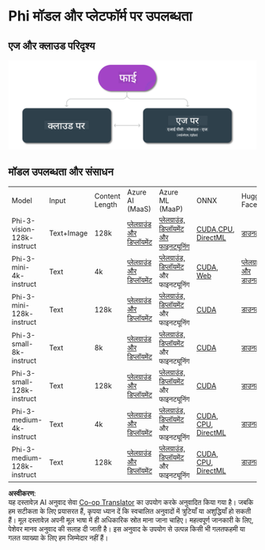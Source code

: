 <!--
CO_OP_TRANSLATOR_METADATA:
{
  "original_hash": "777aa0ff38fceecc29a00834f2f7a2f0",
  "translation_date": "2025-07-16T17:58:36+00:00",
  "source_file": "md/01.Introduction/01/01.Edgeandcloud.md",
  "language_code": "hi"
}
-->
# Phi मॉडल और प्लेटफॉर्म पर उपलब्धता

## एज और क्लाउड परिदृश्य

![EdgeCloud](../../../../../translated_images/01.phiedgecloud.8bf97c622feae80b00fd3ae03fb6cdacfc4f26d0e1a1dcfa4e278abbb8ac22e2.hi.png)

## मॉडल उपलब्धता और संसाधन

| | | | | | | | | |
|-|-|-|-|-|-|-|-|-|
|Model|Input|Content Length|Azure AI (MaaS)|Azure ML (MaaP)|ONNX|Hugging Face|Ollama|Nvidia NIM|
|Phi-3-vision-128k-instruct|Text+Image|128k|[प्लेलग्राउंड और डिप्लॉयमेंट](https://ai.azure.com/explore/models/Phi-3-vision-128k-instruct/version/2/registry/azureml)|[प्लेलग्राउंड, डिप्लॉयमेंट और फाइनट्यूनिंग](https://ml.azure.com/registries/azureml/models/Phi-3-vision-128k-instruct/version/2)|[CUDA](https://huggingface.co/microsoft/Phi-3-vision-128k-instruct-onnx-cuda/tree/main),[CPU](https://huggingface.co/microsoft/Phi-3-vision-128k-instruct-onnx-cpu/tree/main), [DirectML](https://huggingface.co/microsoft/Phi-3-vision-128k-instruct-onnx-directml/tree/main)|[डाउनलोड](https://huggingface.co/microsoft/Phi-3-vision-128k-instruct)|-NA-|[NIM APIs](https://build.nvidia.com/microsoft/phi-3-vision-128k-instruct)|
|Phi-3-mini-4k-instruct|Text|4k|[प्लेलग्राउंड और डिप्लॉयमेंट](https://aka.ms/phi3-mini-4k-azure-ml)|[प्लेलग्राउंड, डिप्लॉयमेंट](https://aka.ms/phi3-mini-4k-azure-ml) और फाइनट्यूनिंग|[CUDA](https://huggingface.co/microsoft/Phi-3-mini-4k-instruct-onnx), [Web](https://huggingface.co/microsoft/Phi-3-mini-4k-instruct-onnx)|[प्लेलग्राउंड और डाउनलोड](https://huggingface.co/chat/models/microsoft/Phi-3-mini-4k-instruct)|[GGUF](https://huggingface.co/microsoft/Phi-3-mini-4k-instruct-gguf)|[NIM APIs](https://build.nvidia.com/microsoft/phi-3-mini-4k)|
|Phi-3-mini-128k-instruct|Text|128k|[प्लेलग्राउंड और डिप्लॉयमेंट](https://ai.azure.com/explore/models/Phi-3-mini-128k-instruct/version/9/registry/azureml)|[प्लेलग्राउंड, डिप्लॉयमेंट](https://ai.azure.com/explore/models/Phi-3-mini-128k-instruct/version/9/registry/azureml) और फाइनट्यूनिंग|[CUDA](https://huggingface.co/microsoft/Phi-3-mini-128k-instruct-onnx)|[डाउनलोड](https://huggingface.co/microsoft/Phi-3-mini-128k-instruct-onnx)|-NA-|[NIM APIs](https://build.nvidia.com/microsoft/phi-3-mini)|
|Phi-3-small-8k-instruct|Text|8k|[प्लेलग्राउंड और डिप्लॉयमेंट](https://ml.azure.com/registries/azureml/models/Phi-3-small-8k-instruct/version/2)|[प्लेलग्राउंड, डिप्लॉयमेंट](https://ai.azure.com/explore/models/Phi-3-small-8k-instruct/version/2/registry/azureml) और फाइनट्यूनिंग|[CUDA](https://huggingface.co/microsoft/Phi-3-small-8k-instruct-onnx-cuda)|[डाउनलोड](https://huggingface.co/microsoft/Phi-3-small-8k-instruct-onnx-cuda)|-NA-|[NIM APIs](https://build.nvidia.com/microsoft/phi-3-small-8k-instruct?docker=false)|
|Phi-3-small-128k-instruct|Text|128k|[प्लेलग्राउंड और डिप्लॉयमेंट](https://ai.azure.com/explore/models/Phi-3-small-128k-instruct/version/2/registry/azureml)|[प्लेलग्राउंड, डिप्लॉयमेंट](https://ml.azure.com/registries/azureml/models/Phi-3-small-128k-instruct/version/2) और फाइनट्यूनिंग|[CUDA](https://huggingface.co/microsoft/Phi-3-medium-128k-instruct-onnx-cuda)|[डाउनलोड](https://huggingface.co/microsoft/Phi-3-small-128k-instruct)|-NA-|[NIM APIs](https://build.nvidia.com/microsoft/phi-3-small-128k-instruct?docker=false)|
|Phi-3-medium-4k-instruct|Text|4k|[प्लेलग्राउंड और डिप्लॉयमेंट](https://huggingface.co/microsoft/Phi-3-medium-4k-instruct)|[प्लेलग्राउंड, डिप्लॉयमेंट](https://ml.azure.com/registries/azureml/models/Phi-3-medium-4k-instruct/version/2) और फाइनट्यूनिंग|[CUDA](https://huggingface.co/microsoft/Phi-3-medium-4k-instruct-onnx-cuda/tree/main), [CPU](https://huggingface.co/microsoft/Phi-3-medium-4k-instruct-onnx-cpu/tree/main), [DirectML](https://huggingface.co/microsoft/Phi-3-medium-4k-instruct-onnx-directml/tree/main)|[डाउनलोड](https://huggingface.co/microsoft/Phi-3-medium-4k-instruct)|-NA-|[NIM APIs](https://build.nvidia.com/microsoft/phi-3-medium-4k-instruct?docker=false)|
|Phi-3-medium-128k-instruct|Text|128k|[प्लेलग्राउंड और डिप्लॉयमेंट](https://ai.azure.com/explore/models/Phi-3-medium-128k-instruct/version/2)|[प्लेलग्राउंड, डिप्लॉयमेंट](https://ml.azure.com/registries/azureml/models/Phi-3-medium-128k-instruct/version/2) और फाइनट्यूनिंग|[CUDA](https://huggingface.co/microsoft/Phi-3-medium-128k-instruct-onnx-cuda/tree/main), [CPU](https://huggingface.co/microsoft/Phi-3-medium-128k-instruct-onnx-cpu/tree/main), [DirectML](https://huggingface.co/microsoft/Phi-3-medium-128k-instruct-onnx-directml/tree/main)|[डाउनलोड](https://huggingface.co/microsoft/Phi-3-medium-128k-instruct)|-NA-|-NA-|

**अस्वीकरण**:  
यह दस्तावेज़ AI अनुवाद सेवा [Co-op Translator](https://github.com/Azure/co-op-translator) का उपयोग करके अनुवादित किया गया है। जबकि हम सटीकता के लिए प्रयासरत हैं, कृपया ध्यान दें कि स्वचालित अनुवादों में त्रुटियाँ या अशुद्धियाँ हो सकती हैं। मूल दस्तावेज़ अपनी मूल भाषा में ही अधिकारिक स्रोत माना जाना चाहिए। महत्वपूर्ण जानकारी के लिए, पेशेवर मानव अनुवाद की सलाह दी जाती है। इस अनुवाद के उपयोग से उत्पन्न किसी भी गलतफहमी या गलत व्याख्या के लिए हम जिम्मेदार नहीं हैं।
